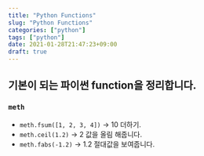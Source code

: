```yaml
---
title: "Python Functions"
slug: "Python Functions"
categories: ["python"]
tags: ["python"]
date: 2021-01-28T21:47:23+09:00
draft: true
---
```


## 기본이 되는 파이썬 function을 정리합니다.

### `meth`

- `meth.fsum([1, 2, 3, 4])` -> 10 더하기.
- `meth.ceil(1.2)` -> 2 값을 올림 해줍니다.
- `meth.fabs(-1.2)` -> 1.2 절대값을 보여줍니다.
